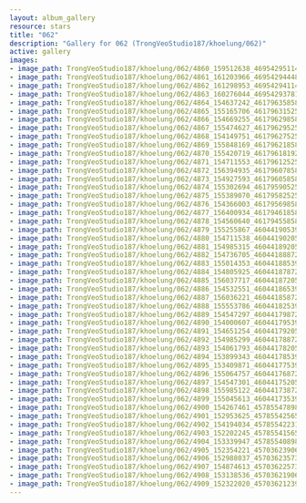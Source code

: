 ```yaml
---
layout: album_gallery
resource: stars
title: "062"
description: "Gallery for 062 (TrongVeoStudio187/khoelung/062)"
active: gallery
images:
- image_path: TrongVeoStudio187/khoelung/062/4860_159512638_469542951148267_510916922985825550_n.jpg
- image_path: TrongVeoStudio187/khoelung/062/4861_161203966_469542944481601_4573949661764012120_n.jpg
- image_path: TrongVeoStudio187/khoelung/062/4862_161298953_469542941148268_2681937879693119406_n.jpg
- image_path: TrongVeoStudio187/khoelung/062/4863_160276044_469542937814935_2896376338366174576_n.jpg
- image_path: TrongVeoStudio187/khoelung/062/4864_154637242_461796358589593_2631577260869726173_n.jpg
- image_path: TrongVeoStudio187/khoelung/062/4865_155165706_461796315256264_5671250759540250019_n.jpg
- image_path: TrongVeoStudio187/khoelung/062/4866_154669255_461796298589599_4863303788434101410_n.jpg
- image_path: TrongVeoStudio187/khoelung/062/4867_155474627_461796295256266_7911963747994062828_n.jpg
- image_path: TrongVeoStudio187/khoelung/062/4868_154149751_461796275256268_8742842382846798136_n.jpg
- image_path: TrongVeoStudio187/khoelung/062/4869_155848169_461796218589607_7618242473745484916_n.jpg
- image_path: TrongVeoStudio187/khoelung/062/4870_155420719_461796181922944_8851757196032174071_n.jpg
- image_path: TrongVeoStudio187/khoelung/062/4871_154711553_461796125256283_793517486656932900_n.jpg
- image_path: TrongVeoStudio187/khoelung/062/4872_156394935_461796078589621_4031001469585224049_n.jpg
- image_path: TrongVeoStudio187/khoelung/062/4873_154927593_461796058589623_7482897164980315418_n.jpg
- image_path: TrongVeoStudio187/khoelung/062/4874_155302694_461795905256305_4564675858735853063_n.jpg
- image_path: TrongVeoStudio187/khoelung/062/4875_155389070_461795825256313_3975913004544202228_n.jpg
- image_path: TrongVeoStudio187/khoelung/062/4876_154366003_461795698589659_2274833052415342920_n.jpg
- image_path: TrongVeoStudio187/khoelung/062/4877_156400934_461794618589767_8401107811252578593_n.jpg
- image_path: TrongVeoStudio187/khoelung/062/4878_154560640_461794558589773_3224589315516428797_n.jpg
- image_path: TrongVeoStudio187/khoelung/062/4879_155255867_460441905391705_9079944332371557604_n.jpg
- image_path: TrongVeoStudio187/khoelung/062/4880_154711538_460441902058372_5618574368162566174_n.jpg
- image_path: TrongVeoStudio187/khoelung/062/4881_154985315_460441892058373_2662616521788120280_n.jpg
- image_path: TrongVeoStudio187/khoelung/062/4882_154736705_460441888725040_5232345189769688724_n.jpg
- image_path: TrongVeoStudio187/khoelung/062/4883_155014353_460441885391707_2780938905547731340_n.jpg
- image_path: TrongVeoStudio187/khoelung/062/4884_154805925_460441878725041_4077177052213711975_n.jpg
- image_path: TrongVeoStudio187/khoelung/062/4885_156037717_460441872058375_2444044464869906555_n.jpg
- image_path: TrongVeoStudio187/khoelung/062/4886_154532551_460441865391709_5995476131818705517_n.jpg
- image_path: TrongVeoStudio187/khoelung/062/4887_156036221_460441858725043_2751649117389386351_n.jpg
- image_path: TrongVeoStudio187/khoelung/062/4888_155553786_460441825391713_403079342040792811_n.jpg
- image_path: TrongVeoStudio187/khoelung/062/4889_154547297_460441798725049_1996705908347300776_n.jpg
- image_path: TrongVeoStudio187/khoelung/062/4890_154000607_460441795391716_3014558748395014151_n.jpg
- image_path: TrongVeoStudio187/khoelung/062/4891_154651254_460441792058383_7811496674928717021_n.jpg
- image_path: TrongVeoStudio187/khoelung/062/4892_154985299_460441788725050_4329160554057807111_n.jpg
- image_path: TrongVeoStudio187/khoelung/062/4893_154061793_460441782058384_4194809648450458132_n.jpg
- image_path: TrongVeoStudio187/khoelung/062/4894_153899343_460441785391717_7020201676098036865_n.jpg
- image_path: TrongVeoStudio187/khoelung/062/4895_153409871_460441775391718_7180984178959326787_n.jpg
- image_path: TrongVeoStudio187/khoelung/062/4896_155064757_460441768725052_291465459896717472_n.jpg
- image_path: TrongVeoStudio187/khoelung/062/4897_154547301_460441752058387_636774811828898720_n.jpg
- image_path: TrongVeoStudio187/khoelung/062/4898_155985122_460441738725055_3076342011462659416_n.jpg
- image_path: TrongVeoStudio187/khoelung/062/4899_155045613_460441735391722_1433501999018632481_n.jpg
- image_path: TrongVeoStudio187/khoelung/062/4900_154267461_457855478983681_3696446508190295411_n.jpg
- image_path: TrongVeoStudio187/khoelung/062/4901_152953625_457855425650353_5289072677200716769_n.jpg
- image_path: TrongVeoStudio187/khoelung/062/4902_154194034_457855422317020_8535296505548779777_n.jpg
- image_path: TrongVeoStudio187/khoelung/062/4903_152202245_457855415650354_3123678709667573235_n.jpg
- image_path: TrongVeoStudio187/khoelung/062/4904_153339947_457855408983688_7990138863718541749_n.jpg
- image_path: TrongVeoStudio187/khoelung/062/4905_152354221_457036239065605_6389829821893957004_n.jpg
- image_path: TrongVeoStudio187/khoelung/062/4906_152988037_457036235732272_7822088714205345595_n.jpg
- image_path: TrongVeoStudio187/khoelung/062/4907_154874613_457036225732273_9066806520970003035_n.jpg
- image_path: TrongVeoStudio187/khoelung/062/4908_153138536_457036219065607_6906543598759648591_n.jpg
- image_path: TrongVeoStudio187/khoelung/062/4909_152322020_457036212398941_8034451112588083862_n.jpg
---
```

